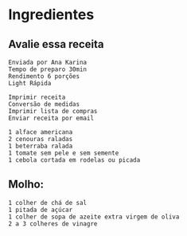 # Ingredientes

## Avalie essa receita

    Enviada por Ana Karina
    Tempo de preparo 30min
    Rendimento 6 porções
    Light Rápida

    Imprimir receita
    Conversão de medidas
    Imprimir lista de compras
    Enviar receita por email

    1 alface americana
    2 cenouras raladas
    1 beterraba ralada
    1 tomate sem pele e sem semente
    1 cebola cortada em rodelas ou picada

## Molho:

    1 colher de chá de sal
    1 pitada de açúcar
    1 colher de sopa de azeite extra virgem de oliva
    2 a 3 colheres de vinagre


